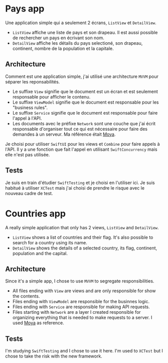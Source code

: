# Pays app
Une application simple qui a seulement 2 écrans, `ListView` et `DetailView`.
- `ListView` affiche une liste de pays et son drapeau. Il est aussi possible de rechercher un pays en écrivant son nom.
- `DetailView` affiche les détails du pays selectioné, son drapeau, continent, nombre de la population et la capitale.

## Architecture
Comment est une application simple, j'ai utilisé une architecture `MVVM` pour séparer les reponsabilités.
- Le suffixe `View` signifie que le document est un écran et est seulement responsable pour afficher le contenu.
- Le suffixe `ViewModel` signifie que le document est responsable pour les "business rules".
- Le suffixe `Service` signifie que le document est responsable pour faire l'appel à l'API.
- Les documents avec le préfixe `Network` sont une couche que j'ai écrit responsable d'organiser tout ce qui est nécessaire pour faire des demandes à un serveur. Ma référence était [Moya](https://github.com/Moya/Moya).

Je choisi pour utiliser `SwiftUI` pour les views et `Combine` pour faire appels à l'API. Il y a une fonction que fait l'appel en utilisant `SwiftConcurrency` mais elle n'est pas utilisée.

## Tests
Je suis en train d'étudier `SwiftTesting` et je choisi en l'utiliser ici. Je suis habitué à utiliser `XCTest` mais j'ai choisi de prendre le risque avec le nouveau cadre de test.


# Countries app
A really simple application that only has 2 views, `ListView` and `DetailView`.
- `ListView` shows a list of countries and their flag. It's also possible to search for a country using its name.
- `DetailView` shows the details of a selected country, its flag, continent, population and the capital.

## Architecture
Since it's a simple app, I chose to use `MVVM` to segregate responsibilities.
- All files ending with `View` are views and are only responsible for show the contents.
- Files ending with `ViewModel` are responsible for the businnes logic.
- Files ending with `Service` are responsible for making API requests.
- Files starting with `Network` are a layer I created responsible for organizing everything that is needed to make requests to a server. I used [Moya](https://github.com/Moya/Moya) as reference.

## Tests
I'm studying `SwiftTesting` and I chose to use it here. I'm used to `XCTest` but I chose to take the risk with the new framework.

